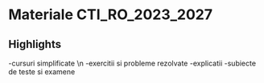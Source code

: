 # Materiale CTI_RO_2023_2027

## Highlights
-cursuri simplificate \n
-exercitii si probleme rezolvate
-explicatii 
-subiecte de teste si examene




